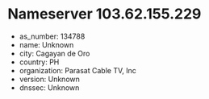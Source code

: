 # Nameserver 103.62.155.229

* as_number: 134788
* name: Unknown
* city: Cagayan de Oro
* country: PH
* organization: Parasat Cable TV, Inc
* version: Unknown
* dnssec: Unknown
